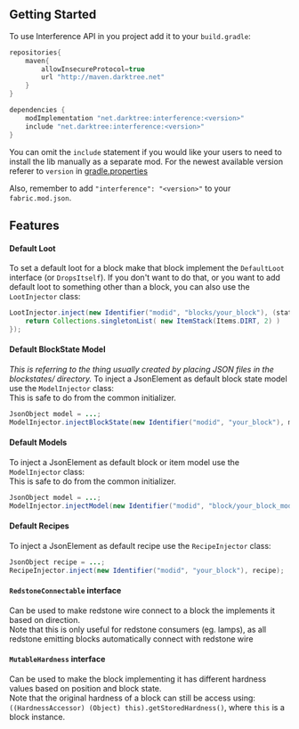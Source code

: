 ## Getting Started
To use Interference API in you project add it to your `build.gradle`:
```gradle
repositories{
    maven{
        allowInsecureProtocol=true
        url "http://maven.darktree.net"
    }
}

dependencies {
    modImplementation "net.darktree:interference:<version>"
    include "net.darktree:interference:<version>"
}
```

You can omit the `include` statement if you would like your users
to need to install the lib manually as a separate mod. For the newest
available version referer to `version` in [gradle.properties](./gradle.properties)

Also, remember to add `"interference": "<version>"` to your `fabric.mod.json`.

## Features

#### Default Loot
To set a default loot for a block make that block implement the `DefaultLoot` interface
(or `DropsItself`). If you don't want to do that, or you want to add default loot to something other
than a block, you can also use the `LootInjector` class:

```java
LootInjector.inject(new Identifier("modid", "blocks/your_block"), (state, builder, identifier, ctx, world, table) -> {
    return Collections.singletonList( new ItemStack(Items.DIRT, 2) )
});
```

#### Default BlockState Model
_This is referring to the thing usually created by placing JSON files in the blockstates/ 
directory._
To inject a JsonElement as default block state model use the `ModelInjector` class:  
This is safe to do from the common initializer.

```java
JsonObject model = ...;
ModelInjector.injectBlockState(new Identifier("modid", "your_block"), model);
```

#### Default Models
To inject a JsonElement as default block or item model use the `ModelInjector` class:  
This is safe to do from the common initializer.

```java
JsonObject model = ...;
ModelInjector.injectModel(new Identifier("modid", "block/your_block_model"), model);
```

#### Default Recipes
To inject a JsonElement as default recipe use the `RecipeInjector` class:  

```java
JsonObject recipe = ...;
RecipeInjector.inject(new Identifier("modid", "your_block"), recipe);
```

#### `RedstoneConnectable` interface
Can be used to make redstone wire connect to a block the implements it based on direction.  
Note that this is only useful for redstone consumers (eg. lamps), as all redstone emitting blocks
automatically connect with redstone wire

#### `MutableHardness` interface
Can be used to make the block implementing it has different hardness values based on position and block state.  
Note that the original hardness of a block can still be access using: `((HardnessAccessor) (Object) this).getStoredHardness()`,
where `this` is a block instance.